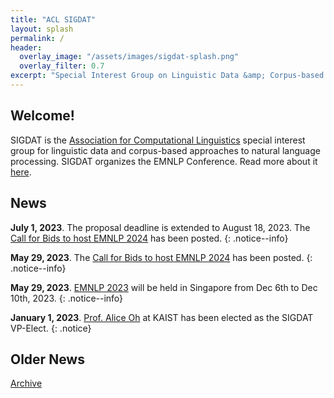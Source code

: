 ```yaml
---
title: "ACL SIGDAT"
layout: splash
permalink: /
header:
  overlay_image: "/assets/images/sigdat-splash.png"
  overlay_filter: 0.7
excerpt: "Special Interest Group on Linguistic Data &amp; Corpus-based Approaches to Natural Language Processing<br/><br/>Organizer of EMNLP"
---
```


## Welcome&#33;

SIGDAT is the [Association for Computational Linguistics](https://aclweb.org) special interest group for linguistic data and corpus-based approaches to natural language processing. SIGDAT organizes the EMNLP Conference. Read more about it [here](/about).

## News

**July 1, 2023**. The proposal deadline is extended to August 18, 2023. The [Call for Bids to host EMNLP 2024](/calls/bids2024) has been posted.
{: .notice--info}

**May 29, 2023**. The [Call for Bids to host EMNLP 2024](/calls/bids2024) has been posted.
{: .notice--info}

**May 29, 2023**. [EMNLP 2023](https://2023.emnlp.org) will be held in Singapore from Dec 6th to Dec 10th, 2023.
{: .notice--info}

**January 1, 2023**. [Prof. Alice Oh](https://aliceoh9.github.io/) at KAIST has been elected as the SIGDAT VP-Elect.
{: .notice}

## Older News

[Archive](/archive)
